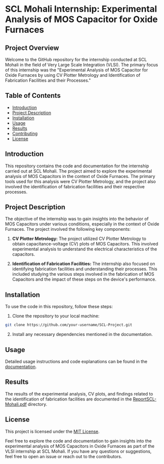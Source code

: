 # SCL Mohali Internship: Experimental Analysis of MOS Capacitor for Oxide Furnaces

## Project Overview

Welcome to the GitHub repository for the internship conducted at SCL Mohali in the field of Very Large Scale Integration (VLSI). The primary focus of this internship was the "Experimental Analysis of MOS Capacitor for Oxide Furnaces by using CV Plotter Metrology and Identification of Fabrication Facilities and their Processes."

## Table of Contents

- [Introduction](#introduction)
- [Project Description](#project-description)
- [Installation](#installation)
- [Usage](#usage)
- [Results](#results)
- [Contributing](#contributing)
- [License](#license)

## Introduction

This repository contains the code and documentation for the internship carried out at SCL Mohali. The project aimed to explore the experimental analysis of MOS Capacitors in the context of Oxide Furnaces. The primary tools used for this analysis were CV Plotter Metrology, and the project also involved the identification of fabrication facilities and their respective processes.

## Project Description

The objective of the internship was to gain insights into the behavior of MOS Capacitors under various conditions, especially in the context of Oxide Furnaces. The project involved the following key components:

1. **CV Plotter Metrology:** The project utilized CV Plotter Metrology to obtain capacitance-voltage (CV) plots of MOS Capacitors. This involved experimental analysis to understand the electrical characteristics of the capacitors.

2. **Identification of Fabrication Facilities:** The internship also focused on identifying fabrication facilities and understanding their processes. This included studying the various steps involved in the fabrication of MOS Capacitors and the impact of these steps on the device's performance.

## Installation

To use the code in this repository, follow these steps:

1. Clone the repository to your local machine:

```bash
git clone https://github.com/your-username/SCL-Project.git
```

2. Install any necessary dependencies mentioned in the documentation.

## Usage

Detailed usage instructions and code explanations can be found in the [documentation](D:\Projects\SCL-Project\ReportSCL-Mohali.pdf).

## Results

The results of the experimental analysis, CV plots, and findings related to the identification of fabrication facilities are documented in the [ReportSCL-Mohali.pdf](D:\Projects\SCL-Project\ReportSCL-Mohali.pdf) directory.


## License

This project is licensed under the [MIT License](LICENSE.md).

Feel free to explore the code and documentation to gain insights into the experimental analysis of MOS Capacitors in Oxide Furnaces as part of the VLSI internship at SCL Mohali. If you have any questions or suggestions, feel free to open an issue or reach out to the contributors.